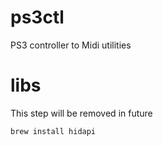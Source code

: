 # ps3ctl

PS3 controller to Midi utilities

# libs

This step will be removed in future

```
brew install hidapi
```